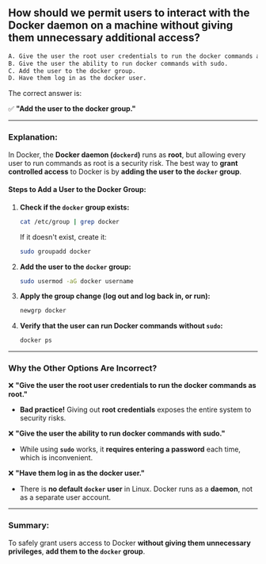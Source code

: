## How should we permit users to interact with the Docker daemon on a machine without giving them unnecessary additional access? 
```sh
A. Give the user the root user credentials to run the docker commands as root. 
B. Give the user the ability to run docker commands with sudo. 
C. Add the user to the docker group. 
D. Have them log in as the docker user. 
```
The correct answer is:  

✅ **"Add the user to the docker group."**  

---

### **Explanation:**  
In Docker, the **Docker daemon (`dockerd`)** runs as **root**, but allowing every user to run commands as root is a security risk. The best way to **grant controlled access** to Docker is by **adding the user to the `docker` group**.  

#### **Steps to Add a User to the Docker Group:**  
1. **Check if the `docker` group exists:**  
   ```sh
   cat /etc/group | grep docker
   ```
   If it doesn't exist, create it:  
   ```sh
   sudo groupadd docker
   ```

2. **Add the user to the `docker` group:**  
   ```sh
   sudo usermod -aG docker username
   ```

3. **Apply the group change (log out and log back in, or run):**  
   ```sh
   newgrp docker
   ```

4. **Verify that the user can run Docker commands without `sudo`:**  
   ```sh
   docker ps
   ```

---

### **Why the Other Options Are Incorrect?**  

❌ **"Give the user the root user credentials to run the docker commands as root."**  
- **Bad practice!** Giving out **root credentials** exposes the entire system to security risks.  

❌ **"Give the user the ability to run docker commands with sudo."**  
- While using **`sudo`** works, it **requires entering a password** each time, which is inconvenient.  

❌ **"Have them log in as the docker user."**  
- There is **no default `docker` user** in Linux. Docker runs as a **daemon**, not as a separate user account.  

---

### **Summary:**  
To safely grant users access to Docker **without giving them unnecessary privileges**, **add them to the `docker` group**.
